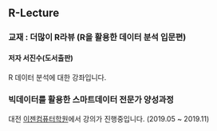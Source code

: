 ## R-Lecture

### 교재 : 더많이 R라뷰 (R을 활용한 데이터 분석 입문편)
#### 저자 서진수(도서출판)

R 데이터 분석에 대한 강좌입니다.  

### 빅데이터를 활용한 스마트데이터 전문가 양성과정

대전 [이젠컴퓨터학원](http://dj.ezenac.co.kr/)에서 강의가 진행중입니다.
(2019.05 ~ 2019.11)
